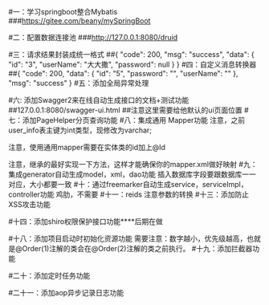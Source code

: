 #一：学习springboot整合Mybatis
###https://gitee.com/beany/mySpringBoot

#二：配置数据连接池
###http://127.0.0.1:8080/druid

#三：请求结果封装成统一格式
##{
    "code": 200,
    "msg": "success",
    "data": {
        "id": "3",
        "userName": "大大撒",
        "password": null
    }
}
#四：自定义消息转换器
##{
      "code": 200,
      "data": {
          "id": "5",
          "password": "",
          "userName": ""
      },
      "msg": "success"
  }
#五：添加全局异常处理

#六: 添加Swagger2来在线自动生成接口的文档+测试功能
##127.0.0.1:8080/swagger-ui.html
##注意这里需要给他默认的ui页面位置
#七：添加PageHelper分页查询功能
#八：集成通用 Mapper功能
注意，之前user_info表主键为int类型，现修改为varchar;

注意，使用通用mapper需要在实体类的id加上@Id

注意，继承的最好实现一下方法，这样才能确保你的mapper.xml做好映射
#九：集成generator自动生成model，xml，dao功能
插入数据库字段要跟数据库一一对应，大小都要一致
#十：通过freemarker自动生成service，serviceImpl，controller功能
鸡肋，不需要
#十一：reids
注意参数的转换
#十三：添加防止XSS攻击功能

#十四：添加shiro权限保护接口功能****后期在做

#十八：添加项目启动时初始化资源功能
需要注意：数字越小，优先级越高，也就是@Order(1)注解的类会在@Order(2)注解的类之前执行。
#十九：添加拦截器功能

#二十：添加定时任务功能

#二十一：添加aop异步记录日志功能
